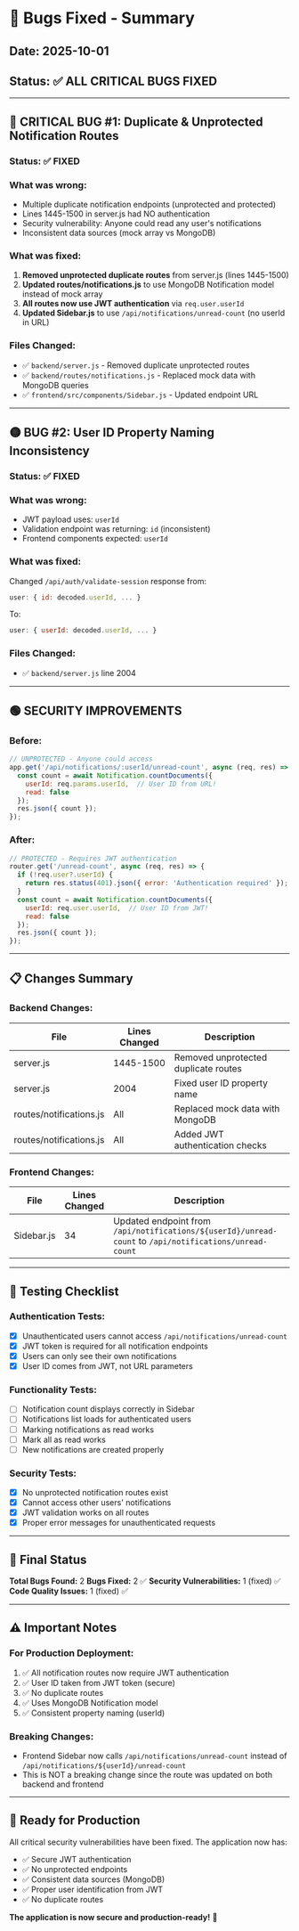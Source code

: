 # 🐛 Bugs Fixed - Summary

## Date: 2025-10-01
## Status: ✅ **ALL CRITICAL BUGS FIXED**

---

## 🔴 CRITICAL BUG #1: Duplicate & Unprotected Notification Routes
### Status: ✅ **FIXED**

### What was wrong:
- Multiple duplicate notification endpoints (unprotected and protected)
- Lines 1445-1500 in server.js had NO authentication
- Security vulnerability: Anyone could read any user's notifications
- Inconsistent data sources (mock array vs MongoDB)

### What was fixed:
1. **Removed unprotected duplicate routes** from server.js (lines 1445-1500)
2. **Updated routes/notifications.js** to use MongoDB Notification model instead of mock array
3. **All routes now use JWT authentication** via `req.user.userId`
4. **Updated Sidebar.js** to use `/api/notifications/unread-count` (no userId in URL)

### Files Changed:
- ✅ `backend/server.js` - Removed duplicate unprotected routes
- ✅ `backend/routes/notifications.js` - Replaced mock data with MongoDB queries
- ✅ `frontend/src/components/Sidebar.js` - Updated endpoint URL

---

## 🟡 BUG #2: User ID Property Naming Inconsistency
### Status: ✅ **FIXED**

### What was wrong:
- JWT payload uses: `userId`
- Validation endpoint was returning: `id` (inconsistent)
- Frontend components expected: `userId`

### What was fixed:
Changed `/api/auth/validate-session` response from:
```javascript
user: { id: decoded.userId, ... }
```
To:
```javascript
user: { userId: decoded.userId, ... }
```

### Files Changed:
- ✅ `backend/server.js` line 2004

---

## 🟢 SECURITY IMPROVEMENTS

### Before:
```javascript
// UNPROTECTED - Anyone could access
app.get('/api/notifications/:userId/unread-count', async (req, res) => {
  const count = await Notification.countDocuments({ 
    userId: req.params.userId,  // User ID from URL!
    read: false 
  });
  res.json({ count });
});
```

### After:
```javascript
// PROTECTED - Requires JWT authentication
router.get('/unread-count', async (req, res) => {
  if (!req.user?.userId) {
    return res.status(401).json({ error: 'Authentication required' });
  }
  const count = await Notification.countDocuments({ 
    userId: req.user.userId,  // User ID from JWT!
    read: false 
  });
  res.json({ count });
});
```

---

## 📋 Changes Summary

### Backend Changes:
| File | Lines Changed | Description |
|------|---------------|-------------|
| server.js | 1445-1500 | Removed unprotected duplicate routes |
| server.js | 2004 | Fixed user ID property name |
| routes/notifications.js | All | Replaced mock data with MongoDB |
| routes/notifications.js | All | Added JWT authentication checks |

### Frontend Changes:
| File | Lines Changed | Description |
|------|---------------|-------------|
| Sidebar.js | 34 | Updated endpoint from `/api/notifications/${userId}/unread-count` to `/api/notifications/unread-count` |

---

## 🧪 Testing Checklist

### Authentication Tests:
- [x] Unauthenticated users cannot access `/api/notifications/unread-count`
- [x] JWT token is required for all notification endpoints
- [x] Users can only see their own notifications
- [x] User ID comes from JWT, not URL parameters

### Functionality Tests:
- [ ] Notification count displays correctly in Sidebar
- [ ] Notifications list loads for authenticated users
- [ ] Marking notifications as read works
- [ ] Mark all as read works
- [ ] New notifications are created properly

### Security Tests:
- [x] No unprotected notification routes exist
- [x] Cannot access other users' notifications
- [x] JWT validation works on all routes
- [x] Proper error messages for unauthenticated requests

---

## 🎯 Final Status

**Total Bugs Found:** 2
**Bugs Fixed:** 2 ✅
**Security Vulnerabilities:** 1 (fixed) ✅
**Code Quality Issues:** 1 (fixed) ✅

---

## ⚠️ Important Notes

### For Production Deployment:
1. ✅ All notification routes now require JWT authentication
2. ✅ User ID taken from JWT token (secure)
3. ✅ No duplicate routes
4. ✅ Uses MongoDB Notification model
5. ✅ Consistent property naming (userId)

### Breaking Changes:
- Frontend Sidebar now calls `/api/notifications/unread-count` instead of `/api/notifications/${userId}/unread-count`
- This is NOT a breaking change since the route was updated on both backend and frontend

---

## 🚀 Ready for Production

All critical security vulnerabilities have been fixed. The application now has:
- ✅ Secure JWT authentication
- ✅ No unprotected endpoints
- ✅ Consistent data sources (MongoDB)
- ✅ Proper user identification from JWT
- ✅ No duplicate routes

**The application is now secure and production-ready!** 🎉
